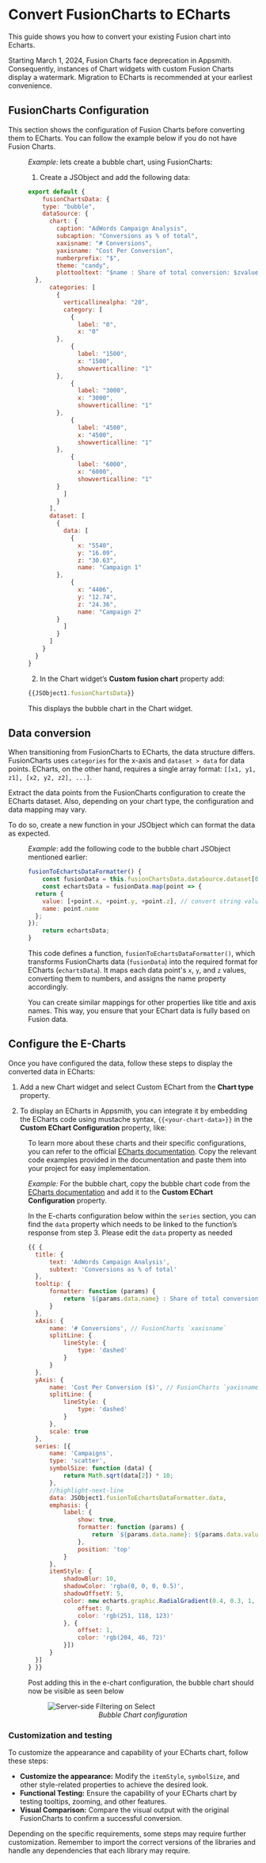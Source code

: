 # Convert FusionCharts to ECharts

This guide shows you how to convert your existing Fusion chart into Echarts.


Starting March 1, 2024, Fusion Charts face deprecation in Appsmith. Consequently, instances of Chart widgets with custom Fusion Charts display a watermark. Migration to ECharts is recommended at your earliest convenience. 



## FusionCharts Configuration


This section shows the configuration of Fusion Charts before converting them to ECharts. You can follow the example below if you do not have Fusion Charts.

<dd>

*Example:* lets create a bubble chart, using FusionCharts:

1.  Create a JSObject and add the following data:


```jsx
export default {
	fusionChartsData: {
    type: "bubble",
    dataSource: {
      chart: {
        caption: "AdWords Campaign Analysis",
        subcaption: "Conversions as % of total",
        xaxisname: "# Conversions",
        yaxisname: "Cost Per Conversion",
        numberprefix: "$",
        theme: "candy",
        plottooltext: "$name : Share of total conversion: $zvalue%"
  },
      categories: [
        {
          verticallinealpha: "20",
          category: [
            {
              label: "0",
              x: "0"
        },
            {
              label: "1500",
              x: "1500",
              showverticalline: "1"
        },
            {
              label: "3000",
              x: "3000",
              showverticalline: "1"
        },
            {
              label: "4500",
              x: "4500",
              showverticalline: "1"
        },
            {
              label: "6000",
              x: "6000",
              showverticalline: "1"
        }
          ]
        }
      ],
      dataset: [
        {
          data: [
            {
              x: "5540",
              y: "16.09",
              z: "30.63",
              name: "Campaign 1"
        },
            {
              x: "4406",
              y: "12.74",
              z: "24.36",
              name: "Campaign 2"
        }
          ]
        }
      ]
    }
  }
}
```

2. In the Chart widget’s **Custom fusion chart** property add:

```js
{{JSObject1.fusionChartsData}}
```

This displays the bubble chart in the Chart widget.


</dd>


## Data conversion

When transitioning from FusionCharts to ECharts, the data structure differs. FusionCharts uses `categories` for the x-axis and `dataset > data` for data points. ECharts, on the other hand, requires a single array format: `[[x1, y1, z1], [x2, y2, z2], ...]`.


Extract the data points from the FusionCharts configuration to create the ECharts dataset. Also, depending on your chart type, the configuration and data mapping may vary. 


To do so, create a new function in your JSObject which can format the data as expected.

<dd>

*Example*: add the following code to the bubble chart JSObject mentioned earlier:

```js
fusionToEchartsDataFormatter() {
	const fusionData = this.fusionChartsData.dataSource.dataset[0].data;
	const echartsData = fusionData.map(point => {
  return {
    value: [+point.x, +point.y, +point.z], // convert string values to numbers
    name: point.name
  };
});
	return echartsData;
}
```

This code defines a function, `fusionToEchartsDataFormatter()`, which transforms FusionCharts data (`fusionData`) into the required format for ECharts (`echartsData`). It maps each data point's `x`, `y`, and `z` values, converting them to numbers, and assigns the name property accordingly.

You can create similar mappings for other properties like title and axis names. This way, you ensure that your EChart data is fully based on Fusion data.


</dd>


## Configure the E-Charts 

Once you have configured the data, follow these steps to display the converted data in ECharts:

1. Add a new Chart widget and select Custom EChart from the **Chart type** property.

2. To display an ECharts in Appsmith, you can integrate it by embedding the ECharts code using mustache syntax, `{{<your-chart-data>}}` in the **Custom EChart Configuration** property, like:


<dd>

To learn more about these charts and their specific configurations, you can refer to the official [ECharts documentation](https://echarts.apache.org/examples/en/index.html#chart-type-line). Copy the relevant code examples provided in the documentation and paste them into your project for easy implementation.

</dd>

<dd>


*Example:* For the bubble chart, copy the bubble chart code from the [ECharts documentation](https://echarts.apache.org/examples/en/editor.html?c=bubble-gradient) and add it to the **Custom EChart Configuration** property. 

In the E-charts configuration below within the `series` section, you can find the `data` property which needs to be linked to the function’s response from step 3. Please edit the `data` property as needed

```js
{{ {
  title: {
      text: 'AdWords Campaign Analysis',
      subtext: 'Conversions as % of total'
  },
  tooltip: {
      formatter: function (params) {
          return `${params.data.name} : Share of total conversion: ${params.data.value[2]}%`;
      }
  },
  xAxis: {
      name: '# Conversions', // FusionCharts `xaxisname`
      splitLine: {
          lineStyle: {
              type: 'dashed'
          }
      }
  },
  yAxis: {
      name: 'Cost Per Conversion ($)', // FusionCharts `yaxisname` with `numberprefix`
      splitLine: {
          lineStyle: {
              type: 'dashed'
          }
      },
      scale: true
  },
  series: [{
      name: 'Campaigns',
      type: 'scatter',
      symbolSize: function (data) {
          return Math.sqrt(data[2]) * 10;
      },
      //highlight-next-line
      data: JSObject1.fusionToEchartsDataFormatter.data,
      emphasis: {
          label: {
              show: true,
              formatter: function (params) {
                  return `${params.data.name}: ${params.data.value[2]}%`;
              },
              position: 'top'
          }
      },
      itemStyle: {
          shadowBlur: 10,
          shadowColor: 'rgba(0, 0, 0, 0.5)',
          shadowOffsetY: 5,
          color: new echarts.graphic.RadialGradient(0.4, 0.3, 1, [{
              offset: 0,
              color: 'rgb(251, 118, 123)'
          }, {
              offset: 1,
              color: 'rgb(204, 46, 72)'
          }])
      }
  }]
} }}

```

Post adding this in the e-chart configuration, the bubble chart should now be visible as seen below

 <figure>
  <img src="/img/fusiontoechart.png" style= {{width:"700px", height:"auto"}} alt="Server-side Filtering on Select"/>
  <figcaption align = "center"><i>Bubble Chart configuration</i></figcaption>
</figure>

</dd>


### Customization and testing

To customize the appearance and capability of your ECharts chart, follow these steps:

* **Customize the appearance:** Modify the `itemStyle`, `symbolSize`, and other style-related properties to achieve the desired look.
* **Functional Testing:** Ensure the capability of your ECharts chart by testing tooltips, zooming, and other features.
* **Visual Comparison:** Compare the visual output with the original FusionCharts to confirm a successful conversion.

Depending on the specific requirements, some steps may require further customization. Remember to import the correct versions of the libraries and handle any dependencies that each library may require.

